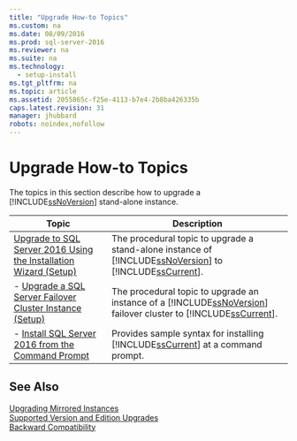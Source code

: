 ```yaml
---
title: "Upgrade How-to Topics"
ms.custom: na
ms.date: 08/09/2016
ms.prod: sql-server-2016
ms.reviewer: na
ms.suite: na
ms.technology: 
  - setup-install
ms.tgt_pltfrm: na
ms.topic: article
ms.assetid: 2055865c-f25e-4113-b7e4-2b8ba426335b
caps.latest.revision: 31
manager: jhubbard
robots: noindex,nofollow
---
```

# Upgrade How-to Topics
The topics in this section describe how to upgrade a [!INCLUDE[ssNoVersion](../../Topics/TopicNameContainA/tokens/ssNoVersion_md.md)] stand-alone instance.  
  
|Topic|Description|  
|-----------|-----------------|  
|[Upgrade to SQL Server 2016 Using the Installation Wizard (Setup)](../../Topics/TopicNameNotContainA/Upgrade-to-SQL-Server-2016-Using-the-Installation-Wizard--Setup-.md)|The procedural topic to upgrade a stand-alone instance of [!INCLUDE[ssNoVersion](../../Topics/TopicNameContainA/tokens/ssNoVersion_md.md)] to [!INCLUDE[ssCurrent](../../Topics/TopicNameContainA/tokens/ssCurrent_md.md)].|  
|-   [Upgrade a SQL Server Failover Cluster Instance (Setup)](../../Topics/TopicNameContainA/Upgrade-a-SQL-Server-Failover-Cluster-Instance--Setup-.md)|The procedural topic to upgrade an instance of a [!INCLUDE[ssNoVersion](../../Topics/TopicNameContainA/tokens/ssNoVersion_md.md)] failover cluster to [!INCLUDE[ssCurrent](../../Topics/TopicNameContainA/tokens/ssCurrent_md.md)].|  
|-   [Install SQL Server 2016 from the Command Prompt](../../Topics/TopicNameNotContainA/Install-SQL-Server-2016-from-the-Command-Prompt.md)|Provides sample syntax for installing [!INCLUDE[ssCurrent](../../Topics/TopicNameContainA/tokens/ssCurrent_md.md)] at a command prompt.|  
  
## See Also  
 [Upgrading Mirrored Instances](../../Topics/TopicNameNotContainA/Upgrading-Mirrored-Instances.md)   
 [Supported Version and Edition Upgrades](../../Topics/TopicNameNotContainA/Supported-Version-and-Edition-Upgrades.md)   
 [Backward Compatibility](assetId:///15d9117e-e2fa-4985-99ea-66a117c1e9fd)